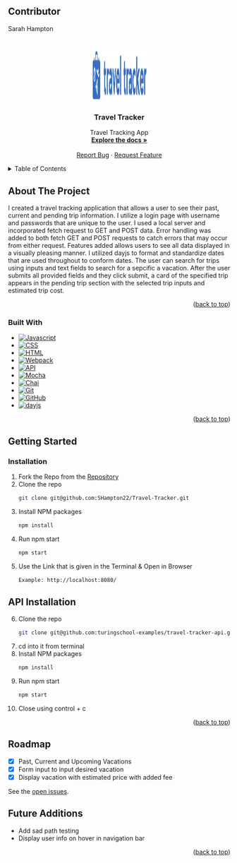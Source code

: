 <a name="readme-top"></a>

## Contributor

 Sarah Hampton 

<br />
<div align="center">
  <a href="https://github.com/SHampton22/Travel-Tracker">
    <img src="src/images/travel-tracker-logo.png" alt="Logo" width="125px" height="125px">
  </a>

<h3 align="center">Travel Tracker</h3>

  <p align="center">
    Travel Tracking App
    <br />
    <a href="https://github.com/SHampton22/Travel-Tracker"><strong>Explore the docs »</strong></a>
    <br />
    <br />
    <a href="https://github.com/SHampton22/Travel-Tracker/issues">Report Bug</a>
    ·
    <a href="https://github.com/SHampton22/Travel-Tracker/issues">Request Feature</a>
  </p>
</div>

<details>
  <summary>Table of Contents</summary>
  <ol>
    <li>
      <a href="#about-the-project">About The Project</a>
      <ul>
        <li><a href="#built-with">Built With</a></li>
      </ul>
    </li>
    <li>
      <a href="#getting-started">Getting Started</a>
      <ul>
        <li><a href="#installation">Installation</a></li>
      </ul>
    </li>
    <li><a href="#roadmap">Roadmap</a></li>
  </ol>
</details>

## About The Project




  I created a travel tracking application that allows a user to see their past, current and pending trip information. I utilize a login page with username and passwords that are unique to the user. I used a local server and incorporated fetch request to GET and POST data. Error handling was added to both fetch GET and POST requests to catch errors that may occur from either request. Features added allows users to see all data displayed in a visually pleasing manner. I utilized dayjs to format and standardize dates that are used throughout to conform dates. The user can search for trips using inputs and text fields to search for a sepcific a vacation. After the user submits all provided fields and they click submit, a card of the specified trip appears in the pending trip section with the selected trip inputs and estimated trip cost. 



<p align="right">(<a href="#readme-top">back to top</a>)</p>

### Built With

- [![Javascript][javascript.js]][javascript-url]
- [![CSS][css]][css-url]
- [![HTML][html]][html-url]
- [![Webpack][webpack]][webpack-url]
- [![API][api]][api-url]
- [![Mocha][mocha]][mocha-url]
- [![Chai][chai]][chai-url]
- [![Git][git]][git-url]
- [![GitHub][github]][github-url]
- [![dayjs][dayjs]][dayjs-url]

<p align="right">(<a href="#readme-top">back to top</a>)</p>

## Getting Started

### Installation

1. Fork the Repo from the [Repository](https://github.com/SHampton22/Travel-Tracker)
2. Clone the repo
   ```sh
   git clone git@github.com:SHampton22/Travel-Tracker.git
   ```
3. Install NPM packages
   ```sh
   npm install
   ```
4. Run npm start
   ```sh
   npm start
   ```
5. Use the Link that is given in the Terminal & Open in Browser
   ```sh
   Example: http://localhost:8080/
   ```
   
## API Installation

6. Clone the repo
      ```sh
   git clone git@github.com:turingschool-examples/travel-tracker-api.git
   ```
7. cd into it from terminal
8. Install NPM packages
   ```sh
   npm install
   ```
9. Run npm start
   ```sh
   npm start
   ```
10. Close using control + c

<p align="right">(<a href="#readme-top">back to top</a>)</p>

<!-- ROADMAP -->

## Roadmap

- [x] Past, Current and Upcoming Vacations
- [x] Form input to input desired vacation
- [x] Display vacation with estimated price with added fee

See the [open issues](https://github.com/SHampton22/Travel-Tracker).

## Future Additions

- Add sad path testing
- Display user info on hover in navigation bar




<p align="right">(<a href="#readme-top">back to top</a>)</p>

[jordan-badge]: https://img.shields.io/badge/-Sarah%20Hampton-lightgrey
[jordan-url]: https://github.com/SHampton22
[mocha]: https://img.shields.io/badge/Mocha-FF2D20?style=for-the-badge&logo=mocha&logoColor=white
[mocha-url]: https://mochajs.org/
[chai]: https://img.shields.io/badge/Chai-20232A?style=for-the-badge&logo=chai&logoColor=61DAFB
[chai-url]: https://www.chaijs.com/
[webpack]: https://img.shields.io/badge/Webpack-563D7C?style=for-the-badge&logo=webpack&logoColor=white
[webpack-url]: https://webpack.js.org/
[dayjs]: https://img.shields.io/badge/-dayjs-fb6052?style=for-the-badge
[dayjs-url]: https://www.npmjs.com/package/dayjs
[css]: https://img.shields.io/badge/CSS-000000?style=for-the-badge&logo=css&logoColor=white
[css-url]: https://www.w3.org/Style/CSS/Overview.en.html
[html]: https://img.shields.io/badge/HTML-4A4A55?style=for-the-badge&logo=HTML&logoColor=FF3E00
[html-url]: https://www.w3schools.com/howto/howto_make_a_website.asp
[javascript.js]: https://img.shields.io/badge/JavaScript-0769AD?style=for-the-badge&logo=javascript&logoColor=white
[javascript-url]: https://www.javascript.com/
[api]: https://img.shields.io/badge/API-15EA75?style=for-the-badge&logo=HTML&logoColor=FF3E00
[api-url]: https://www.w3schools.com/js/js_api_intro.asp
[github]: https://img.shields.io/badge/GitHub-22043C?style=for-the-badge&logo=github&logoColor=FF3E00
[github-url]: https://github.com/
[git]: https://img.shields.io/badge/Git-2E0305?style=for-the-badge&logo=git&logoColor=FF3E00
[git-url]: https://git-scm.com/
